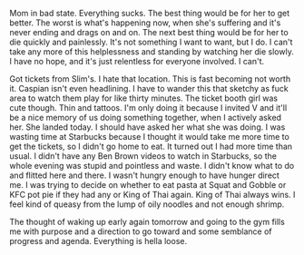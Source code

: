 Mom in bad state. Everything sucks. The best thing would be for her to get better. The worst is what's happening now, when she's suffering and it's never ending and drags on and on. The next best thing would be for her to die quickly and painlessly. It's not something I want to want, but I do. I can't take any more of this helplessness and standing by watching her die slowly. I have no hope, and it's just relentless for everyone involved. I can't.

Got tickets from Slim's. I hate that location. This is fast becoming not worth it. Caspian isn't even headlining. I have to wander this that sketchy as fuck area to watch them play for like thirty minutes. The ticket booth girl was cute though. Thin and tattoos. I'm only doing it because I invited V and it'll be a nice memory of us doing something together, when I actively asked her. She landed today. I should have asked her what she was doing. I was wasting time at Starbucks because I thought it would take me more time to get the tickets, so I didn't go home to eat. It turned out I had more time than usual. I didn't have any Ben Brown videos to watch in Starbucks, so the whole evening was stupid and pointless and waste. I didn't know what to do and flitted here and there. I wasn't hungry enough to have hunger direct me. I was trying to decide on whether to eat pasta at Squat and Gobble or KFC pot pie if they had any or King of Thai again. King of Thai always wins. I feel kind of queasy from the lump of oily noodles and not enough shrimp.

The thought of waking up early again tomorrow and going to the gym fills me with purpose and a direction to go toward and some semblance of progress and agenda. Everything is hella loose.
